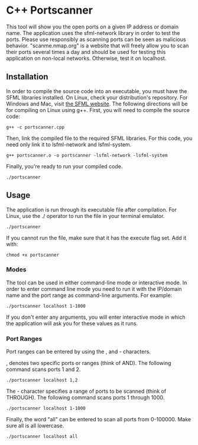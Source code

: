 # C++ Portscanner
This tool will show you the open ports on a given IP address or domain name. The application uses the sfml-network library in order to test the ports. Please use responsibly as scanning ports can be seen as malicious behavior. "scanme.nmap.org" is a website that will freely allow you to scan their ports several times a day and should be used for testing this application on non-local networks. Otherwise, test it on localhost.

## Installation
In order to compile the source code into an executable, you must have the SFML libraries installed. On Linux, check your distribution's repository. For Windows and Mac, visit [the SFML website](https://www.sfml-dev.org/index.php). The following directions will be for compiling on Linux using g++.
First, you will need to compile the source code:
```
g++ -c portscanner.cpp
```
Then, link the compiled file to the required SFML libraries. For this code, you need only link it to lsfml-network and lsfml-system.
```
g++ portscanner.o -o portscanner -lsfml-network -lsfml-system
```
Finally, you're ready to run your compiled code.
```
./portscanner
```
## Usage
The application is run through its executable file after compilation. For Linux, use the ./ operator to run the file in your terminal emulator.
```
./portscanner
```
If you cannot run the file, make sure that it has the execute flag set. Add it with:
```
chmod +x portscanner
```

### Modes
The tool can be used in either command-line mode or interactive mode. In order to enter command line mode you need to run it with the IP/domain name and the port range as command-line arguments. For example:
```
./portscanner localhost 1-1000
```
If you don't enter any arguments, you will enter interactive mode in which the application will ask you for these values as it runs.

### Port Ranges
Port ranges can be entered by using the , and - characters.

, denotes two specific ports or ranges (think of AND).
The following command scans ports 1 and 2.
```
./portscanner localhost 1,2
```
The - character specifies a range of ports to be scanned (think of THROUGH).
The following command scans ports 1 through 1000.
```
./portscanner localhost 1-1000
```
Finally, the word "all" can be entered to scan all ports from 0-100000. Make sure all is all lowercase.
```
./portscanner localhost all
```

